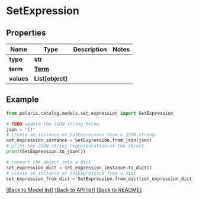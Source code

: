 <!--

 Licensed to the Apache Software Foundation (ASF) under one
 or more contributor license agreements.  See the NOTICE file
 distributed with this work for additional information
 regarding copyright ownership.  The ASF licenses this file
 to you under the Apache License, Version 2.0 (the
 "License"); you may not use this file except in compliance
 with the License.  You may obtain a copy of the License at

   http://www.apache.org/licenses/LICENSE-2.0

 Unless required by applicable law or agreed to in writing,
 software distributed under the License is distributed on an
 "AS IS" BASIS, WITHOUT WARRANTIES OR CONDITIONS OF ANY
 KIND, either express or implied.  See the License for the
 specific language governing permissions and limitations
 under the License.

-->
# SetExpression

## Properties

Name | Type | Description | Notes
------------ | ------------- | ------------- | -------------
**type** | **str** |  | 
**term** | [**Term**](Term.md) |  | 
**values** | **List[object]** |  | 

## Example

```python
from polaris.catalog.models.set_expression import SetExpression

# TODO update the JSON string below
json = "{}"
# create an instance of SetExpression from a JSON string
set_expression_instance = SetExpression.from_json(json)
# print the JSON string representation of the object
print(SetExpression.to_json())

# convert the object into a dict
set_expression_dict = set_expression_instance.to_dict()
# create an instance of SetExpression from a dict
set_expression_from_dict = SetExpression.from_dict(set_expression_dict)
```
[[Back to Model list]](../README.md#documentation-for-models) [[Back to API list]](../README.md#documentation-for-api-endpoints) [[Back to README]](../README.md)


